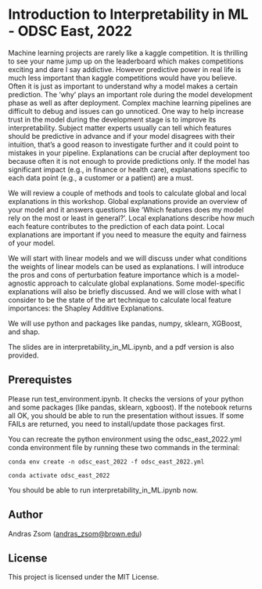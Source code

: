 
# Introduction to Interpretability in ML - ODSC East, 2022
Machine learning projects are rarely like a kaggle competition. It is thrilling to see your name jump up on the leaderboard which makes competitions exciting and dare I say addictive. However predictive power in real life is much less important than kaggle competitions would have you believe. Often it is just as important to understand why a model makes a certain prediction. The ‘why’ plays an important role during the model development phase as well as after deployment. Complex machine learning pipelines are difficult to debug and issues can go unnoticed. One way to help increase trust in the model during the development stage is to improve its interpretability. Subject matter experts usually can tell which features should be predictive in advance and if your model disagrees with their intuition, that’s a good reason to investigate further and it could point to mistakes in your pipeline. Explanations can be crucial after deployment too because often it is not enough to provide predictions only. If the model has significant impact (e.g., in finance or health care), explanations specific to each data point (e.g., a customer or a patient) are a must.

We will review a couple of methods and tools to calculate global and local explanations in this workshop. Global explanations provide an overview of your model and it answers questions like ‘Which features does my model rely on the most or least in general?’. Local explanations describe how much each feature contributes to the prediction of each data point. Local explanations are important if you need to measure the equity and fairness of your model.

We will start with linear models and we will discuss under what conditions the weights of linear models can be used as explanations. I will introduce the pros and cons of perturbation feature importance which is a model-agnostic approach to calculate global explanations. Some model-specific explanations will also be briefly discussed. And we will close with what I consider to be the state of the art technique to calculate local feature importances: the Shapley Additive Explanations.

We will use python and packages like pandas, numpy, sklearn, XGBoost, and shap.

The slides are in interpretability_in_ML.ipynb, and a pdf version is also provided.

## Prerequistes

Please run test_environment.ipynb. It checks the versions of your python and some packages (like pandas, sklearn, xgboost). If the notebook returns all OK, you should be able to run the presentation without issues. If some FAILs are returned, you need to install/update those packages first.

You can recreate the python environment using the odsc_east_2022.yml conda environment file by running these two commands in the terminal:

`conda env create -n odsc_east_2022 -f odsc_east_2022.yml`

`conda activate odsc_east_2022`

You should be able to run interpretability_in_ML.ipynb now.

## Author

Andras Zsom (andras_zsom@brown.edu)

## License

This project is licensed under the MIT License.

